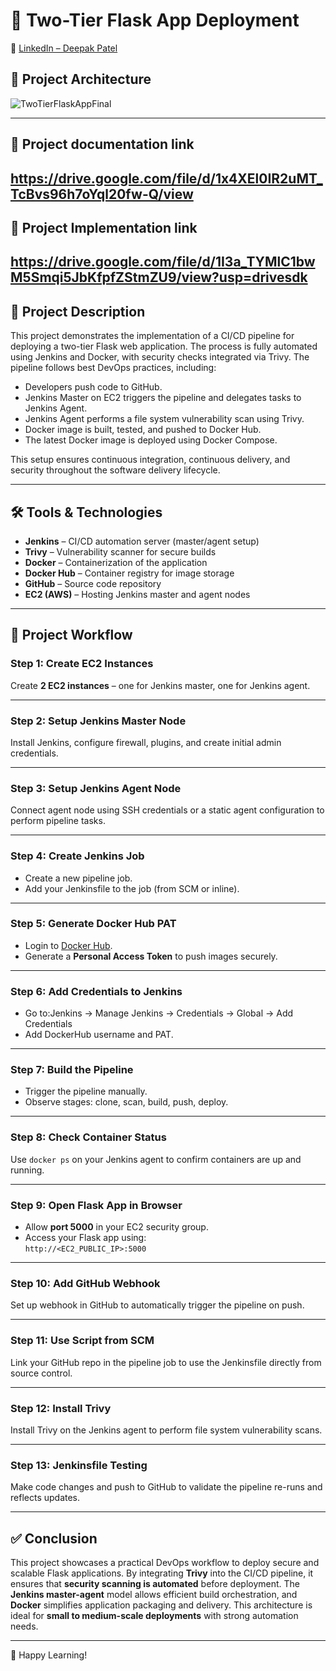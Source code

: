 # 🚀 Two-Tier Flask App Deployment

🔗 [LinkedIn – Deepak Patel](https://www.linkedin.com/in/deepakpatel02/)

## 📌 Project Architecture

![TwoTierFlaskAppFinal](https://github.com/user-attachments/assets/9e14ceb0-e049-451b-bffa-1118530f8a8a)

---
## 📌 Project documentation link
https://drive.google.com/file/d/1x4XEl0IR2uMT_TcBvs96h7oYql20fw-Q/view
---
## 📌 Project Implementation link
https://drive.google.com/file/d/1I3a_TYMlC1bwM5Smqi5JbKfpfZStmZU9/view?usp=drivesdk
---

## 📄 Project Description

This project demonstrates the implementation of a CI/CD pipeline for deploying a two-tier Flask web application. The process is fully automated using Jenkins and Docker, with security checks integrated via Trivy. The pipeline follows best DevOps practices, including:

- Developers push code to GitHub.
- Jenkins Master on EC2 triggers the pipeline and delegates tasks to Jenkins Agent.
- Jenkins Agent performs a file system vulnerability scan using Trivy.
- Docker image is built, tested, and pushed to Docker Hub.
- The latest Docker image is deployed using Docker Compose.

This setup ensures continuous integration, continuous delivery, and security throughout the software delivery lifecycle.

---

## 🛠️ Tools & Technologies

- **Jenkins** – CI/CD automation server (master/agent setup)
- **Trivy** – Vulnerability scanner for secure builds
- **Docker** – Containerization of the application
- **Docker Hub** – Container registry for image storage
- **GitHub** – Source code repository
- **EC2 (AWS)** – Hosting Jenkins master and agent nodes

---

## 🔄 Project Workflow

### Step 1: Create EC2 Instances  
Create **2 EC2 instances** – one for Jenkins master, one for Jenkins agent.

---

### Step 2: Setup Jenkins Master Node  
Install Jenkins, configure firewall, plugins, and create initial admin credentials.

---

### Step 3: Setup Jenkins Agent Node  
Connect agent node using SSH credentials or a static agent configuration to perform pipeline tasks.

---

### Step 4: Create Jenkins Job  
- Create a new pipeline job.
- Add your Jenkinsfile to the job (from SCM or inline).

---

### Step 5: Generate Docker Hub PAT  
- Login to [Docker Hub](https://hub.docker.com).
- Generate a **Personal Access Token** to push images securely.

---

### Step 6: Add Credentials to Jenkins  
- Go to:Jenkins → Manage Jenkins → Credentials → Global → Add Credentials
- Add DockerHub username and PAT.

---

### Step 7: Build the Pipeline  
- Trigger the pipeline manually.
- Observe stages: clone, scan, build, push, deploy.

---

### Step 8: Check Container Status  
Use `docker ps` on your Jenkins agent to confirm containers are up and running.

---

### Step 9: Open Flask App in Browser  
- Allow **port 5000** in your EC2 security group.
- Access your Flask app using:  
  `http://<EC2_PUBLIC_IP>:5000`

---

### Step 10: Add GitHub Webhook  
Set up webhook in GitHub to automatically trigger the pipeline on push.

---

### Step 11: Use Script from SCM  
Link your GitHub repo in the pipeline job to use the Jenkinsfile directly from source control.

---

### Step 12: Install Trivy  
Install Trivy on the Jenkins agent to perform file system vulnerability scans.

---

### Step 13: Jenkinsfile Testing  
Make code changes and push to GitHub to validate the pipeline re-runs and reflects updates.

---

## ✅ Conclusion

This project showcases a practical DevOps workflow to deploy secure and scalable Flask applications. By integrating **Trivy** into the CI/CD pipeline, it ensures that **security scanning is automated** before deployment. The **Jenkins master-agent** model allows efficient build orchestration, and **Docker** simplifies application packaging and delivery. This architecture is ideal for **small to medium-scale deployments** with strong automation needs.

---

🔧 Happy Learning!

